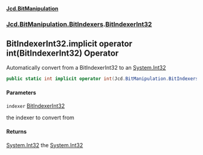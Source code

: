 #### [Jcd.BitManipulation](index.md 'index')
### [Jcd.BitManipulation.BitIndexers](Jcd.BitManipulation.BitIndexers.md 'Jcd.BitManipulation.BitIndexers').[BitIndexerInt32](Jcd.BitManipulation.BitIndexers.BitIndexerInt32.md 'Jcd.BitManipulation.BitIndexers.BitIndexerInt32')

## BitIndexerInt32.implicit operator int(BitIndexerInt32) Operator

Automatically convert from a BitIndexerInt32 to an [System.Int32](https://docs.microsoft.com/en-us/dotnet/api/System.Int32 'System.Int32')

```csharp
public static int implicit operator int(Jcd.BitManipulation.BitIndexers.BitIndexerInt32 indexer);
```
#### Parameters

<a name='Jcd.BitManipulation.BitIndexers.BitIndexerInt32.op_Implicitint(Jcd.BitManipulation.BitIndexers.BitIndexerInt32).indexer'></a>

`indexer` [BitIndexerInt32](Jcd.BitManipulation.BitIndexers.BitIndexerInt32.md 'Jcd.BitManipulation.BitIndexers.BitIndexerInt32')

the indexer to convert from

#### Returns
[System.Int32](https://docs.microsoft.com/en-us/dotnet/api/System.Int32 'System.Int32')
the [System.Int32](https://docs.microsoft.com/en-us/dotnet/api/System.Int32 'System.Int32')